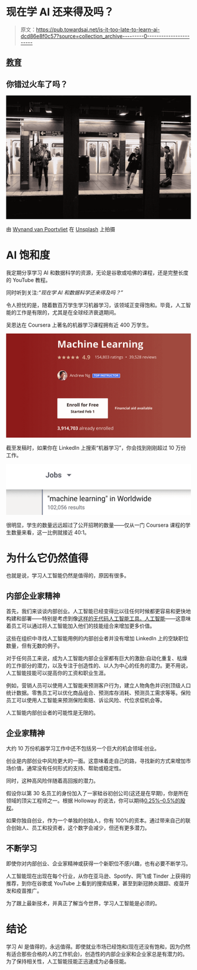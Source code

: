 # 现在学 AI 还来得及吗？

> 原文：<https://pub.towardsai.net/is-it-too-late-to-learn-ai-dcd86e8f0c57?source=collection_archive---------0----------------------->

## [教育](https://towardsai.net/p/category/education)

## 你错过火车了吗？

![](img/63dbd737ae84beabfe1074ca0b188685.png)

由 [Wynand van Poortvliet](https://unsplash.com/@wwwynand?utm_source=medium&utm_medium=referral) 在 [Unsplash](https://unsplash.com?utm_source=medium&utm_medium=referral) 上拍摄

# AI 饱和度

我定期分享学习 AI 和数据科学的资源，无论是谷歌或哈佛的课程，还是完整长度的 YouTube 教程。

同时听到关注:*“现在学 AI 和数据科学还来得及吗？”*

令人担忧的是，随着数百万学生学习机器学习，该领域正变得饱和。毕竟，人工智能的工作是有限的，尤其是在全球经济衰退期间。

吴恩达在 Coursera 上著名的机器学习课程拥有近 400 万学生。

![](img/8eae62e6277a8341e7139f01545a4d0e.png)

截至发稿时，如果你在 LinkedIn 上搜索“机器学习”，你会找到刚刚超过 10 万份工作。

![](img/aa336563a4d9e7c90db6ff593c0e6672.png)

很明显，学生的数量远远超过了公开招聘的数量——仅从一门 Coursera 课程的学生数量来看，这一比例就接近 40:1。

# 为什么它仍然值得

也就是说，学习人工智能仍然是值得的，原因有很多。

## 内部企业家精神

首先，我们来谈谈内部创业。人工智能已经变得比以往任何时候都更容易和更快地构建和部署——特别是考虑到像[这样的无代码人工智能工具。人工智能](http://obviously.ai)——这意味着员工可以通过将人工智能加入他们的技能组合来增加更多价值。

这些在组织中寻找人工智能用例的内部创业者并没有增加 LinkedIn 上的空缺职位数量，但有无数的例子。

对于任何员工来说，成为人工智能内部企业家都有巨大的激励:自动化重复、枯燥的工作部分的潜力，以及专注于创造性的、以人为中心的任务的潜力。更不用说，人工智能技能可以提高你的工资和职业生涯。

例如，营销人员可以使用人工智能来预测客户行为，建立人物角色并识别顶级人口统计数据。零售员工可以优化商品组合、预测库存消耗、预测员工需求等等。保险员工可以使用人工智能来预测保险索赔、诉讼风险、代位求偿机会等。

人工智能内部创业者的可能性是无限的。

## 企业家精神

大约 10 万份机器学习工作中还不包括另一个巨大的机会领域:创业。

创业是内部创业中风险更大的一面。这意味着走自己的路，寻找新的方式来增加市场价值，通常没有任何形式的支持、帮助或稳定性。

同时，这种高风险伴随着高回报的潜力。

假设你以第 30 名员工的身份加入了一家硅谷初创公司(这还是在早期)，你是所在领域的顶尖工程师之一。根据 Holloway 的说法，你可以期待[0.25%–0.5%的股权](https://www.holloway.com/g/equity-compensation/sections/typical-employee-equity-levels)。

如果你独自创业，作为一个单独的创始人，你有 100%的资本。通过带来自己的联合创始人、员工和投资者，这个数字会减少，但还有更多潜力。

## 不断学习

即使你对内部创业、企业家精神或获得一个新职位不感兴趣，也有必要不断学习。

人工智能现在出现在每个行业，从你在亚马逊、Spotify、网飞或 Tinder 上获得的推荐，到你在谷歌或 YouTube 上看到的搜索结果，甚至到新冠肺炎跟踪、疫苗开发和疫苗推广。

为了跟上最新技术，并真正了解当今世界，学习人工智能是必须的。

# 结论

学习 AI 是值得的，永远值得。即使就业市场已经饱和(现在还没有饱和，因为仍然有适合那些合格的人的工作机会)，创造性的内部企业家和企业家总是有潜力的。为了保持相关性，人工智能技能正迅速成为必备技能。